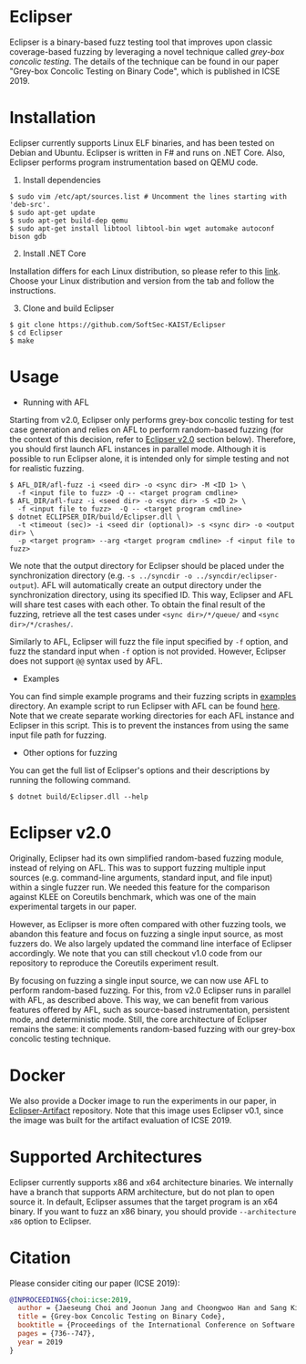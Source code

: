 Eclipser
========

Eclipser is a binary-based fuzz testing tool that improves upon classic
coverage-based fuzzing by leveraging a novel technique called *grey-box concolic
testing*. The details of the technique can be found in our paper "Grey-box
Concolic Testing on Binary Code", which is published in ICSE 2019.

# Installation

Eclipser currently supports Linux ELF binaries, and has been tested on Debian
and Ubuntu. Eclipser is written in F# and runs on .NET Core. Also, Eclipser
performs program instrumentation based on QEMU code.

1. Install dependencies

```
$ sudo vim /etc/apt/sources.list # Uncomment the lines starting with 'deb-src'.
$ sudo apt-get update
$ sudo apt-get build-dep qemu
$ sudo apt-get install libtool libtool-bin wget automake autoconf bison gdb
```

2. Install .NET Core

Installation differs for each Linux distribution, so please refer to this
[link](https://www.microsoft.com/net/download/linux-package-manager/ubuntu18-04/sdk-current).
Choose your Linux distribution and version from the tab and follow the
instructions.

3. Clone and build Eclipser

```
$ git clone https://github.com/SoftSec-KAIST/Eclipser
$ cd Eclipser
$ make
```

# Usage

- Running with AFL

Starting from v2.0, Eclipser only performs grey-box concolic testing for test
case generation and relies on AFL to perform random-based fuzzing (for the
context of this decision, refer to [Eclipser v2.0](#eclipser-v20) section
below). Therefore, you should first launch AFL instances in parallel mode.
Although it is possible to run Eclipser alone, it is intended only for simple
testing and not for realistic fuzzing.

```
$ AFL_DIR/afl-fuzz -i <seed dir> -o <sync dir> -M <ID 1> \
  -f <input file to fuzz> -Q -- <target program cmdline>
$ AFL_DIR/afl-fuzz -i <seed dir> -o <sync dir> -S <ID 2> \
  -f <input file to fuzz>  -Q -- <target program cmdline>
$ dotnet ECLIPSER_DIR/build/Eclipser.dll \
  -t <timeout (sec)> -i <seed dir (optional)> -s <sync dir> -o <output dir> \
  -p <target program> --arg <target program cmdline> -f <input file to fuzz>
```

We note that the output directory for Eclipser should be placed under the
synchronization directory (e.g. `-s ../syncdir -o ../syncdir/eclipser-output`).
AFL will automatically create an output directory under the synchronization
directory, using its specified ID. This way, Eclipser and AFL will share test
cases with each other. To obtain the final result of the fuzzing, retrieve all
the test cases under `<sync dir>/*/queue/` and `<sync dir>/*/crashes/`.

Similarly to AFL, Eclipser will fuzz the file input specified by `-f` option, and
fuzz the standard input when `-f` option is not provided. However, Eclipser does
not support `@@` syntax used by AFL.

- Examples

You can find simple example programs and their fuzzing scripts in
[examples](./examples) directory. An example script to run Eclipser with AFL can
be found [here](examples/test_integerate.sh). Note that we create separate
working directories for each AFL instance and Eclipser in this script. This is
to prevent the instances from using the same input file path for fuzzing.

- Other options for fuzzing

You can get the full list of Eclipser's options and their descriptions by
running the following command.

```
$ dotnet build/Eclipser.dll --help
```

# Eclipser v2.0

Originally, Eclipser had its own simplified random-based fuzzing module, instead
of relying on AFL. This was to support fuzzing multiple input sources (e.g.
command-line arguments, standard input, and file input) within a single fuzzer
run. We needed this feature for the comparison against KLEE on Coreutils
benchmark, which was one of the main experimental targets in our paper.

However, as Eclipser is more often compared with other fuzzing tools, we abandon
this feature and focus on fuzzing a single input source, as most fuzzers do. We
also largely updated the command line interface of Eclipser accordingly. We note
that you can still checkout v1.0 code from our repository to reproduce the
Coreutils experiment result.

By focusing on fuzzing a single input source, we can now use AFL to perform
random-based fuzzing. For this, from v2.0 Eclipser runs in parallel with AFL, as
described above. This way, we can benefit from various features offered by AFL,
such as source-based instrumentation, persistent mode, and deterministic mode.
Still, the core architecture of Eclipser remains the same: it complements
random-based fuzzing with our grey-box concolic testing technique.

# Docker

We also provide a Docker image to run the experiments in our paper, in
[Eclipser-Artifact](https://github.com/SoftSec-KAIST/Eclipser-Artifact)
repository. Note that this image uses Eclipser v0.1, since the image was
built for the artifact evaluation of ICSE 2019.

# Supported Architectures

Eclipser currently supports x86 and x64 architecture binaries. We internally
have a branch that supports ARM architecture, but do not plan to open source it.
In default, Eclipser assumes that the target program is an x64 binary. If you
want to fuzz an x86 binary, you should provide `--architecture x86` option to
Eclipser.

# Citation

Please consider citing our paper (ICSE 2019):
```bibtex
@INPROCEEDINGS{choi:icse:2019,
  author = {Jaeseung Choi and Joonun Jang and Choongwoo Han and Sang Kil Cha},
  title = {Grey-box Concolic Testing on Binary Code},
  booktitle = {Proceedings of the International Conference on Software Engineering},
  pages = {736--747},
  year = 2019
}
```
